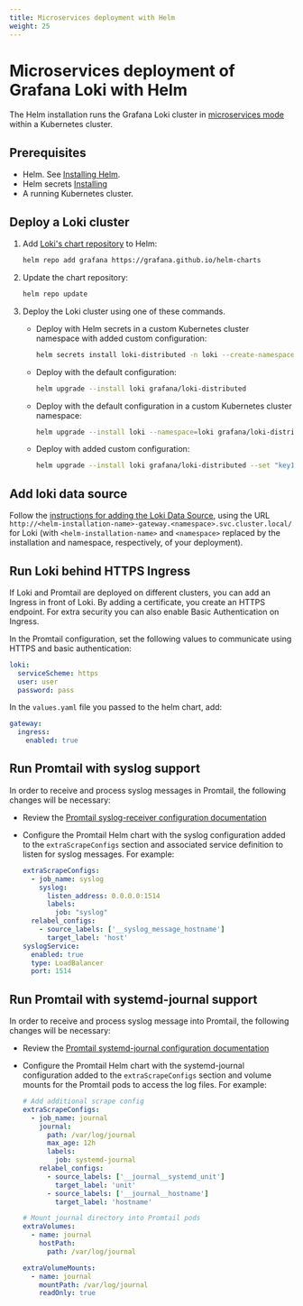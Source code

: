 ```yaml
---
title: Microservices deployment with Helm
weight: 25
---
```


# Microservices deployment of Grafana Loki with Helm

The Helm installation runs the Grafana Loki cluster in
[microservices mode](../../fundamentals/architecture/deployment-modes/#microservices-mode)
within a Kubernetes cluster.

## Prerequisites

- Helm. See [Installing Helm](https://helm.sh/docs/intro/install/).
- Helm secrets [Installing](https://github.com/jkroepke/helm-secrets)
- A running Kubernetes cluster.

## Deploy a Loki cluster

1. Add [Loki's chart repository](https://github.com/grafana/helm-charts) to Helm:

    ```bash
    helm repo add grafana https://grafana.github.io/helm-charts
    ```

1. Update the chart repository:

    ```bash
    helm repo update
    ```

1. Deploy the Loki cluster using one of these commands.

    - Deploy with Helm secrets in a custom Kubernetes cluster namespace with added custom configuration:

        ```bash
        helm secrets install loki-distributed -n loki --create-namespace grafana/loki-distributed -f values.yaml -f secrets.yaml
        ```

    - Deploy with the default configuration:

        ```bash
        helm upgrade --install loki grafana/loki-distributed
        ```

    - Deploy with the default configuration in a custom Kubernetes cluster namespace:

        ```bash
        helm upgrade --install loki --namespace=loki grafana/loki-distributed
        ```

    - Deploy with added custom configuration:

        ```bash
        helm upgrade --install loki grafana/loki-distributed --set "key1=val1,key2=val2,..."
        ```

## Add loki data source

Follow the [instructions for adding the Loki Data Source](https://grafana.com/docs/loki/latest/getting-started/grafana/), using the URL
`http://<helm-installation-name>-gateway.<namespace>.svc.cluster.local/` for Loki
(with `<helm-installation-name>` and `<namespace>` replaced by the installation and namespace, respectively, of your deployment).

## Run Loki behind HTTPS Ingress

If Loki and Promtail are deployed on different clusters, you can add an Ingress
in front of Loki. By adding a certificate, you create an HTTPS endpoint. For
extra security you can also enable Basic Authentication on Ingress.

In the Promtail configuration, set the following values to communicate using HTTPS and basic authentication:

```yaml
loki:
  serviceScheme: https
  user: user
  password: pass
```

In the `values.yaml` file you passed to the helm chart, add:

```yaml
gateway:
  ingress:
    enabled: true
```

## Run Promtail with syslog support

In order to receive and process syslog messages in Promtail, the following changes will be necessary:

- Review the [Promtail syslog-receiver configuration documentation](https://grafana.com/docs/loki/latest/clients/promtail/scraping/#syslog-receiver)

- Configure the Promtail Helm chart with the syslog configuration added to the `extraScrapeConfigs` section and associated service definition to listen for syslog messages. For example:

    ```yaml
    extraScrapeConfigs:
      - job_name: syslog
        syslog:
          listen_address: 0.0.0.0:1514
          labels:
            job: "syslog"
      relabel_configs:
        - source_labels: ['__syslog_message_hostname']
          target_label: 'host'
    syslogService:
      enabled: true
      type: LoadBalancer
      port: 1514
    ```

## Run Promtail with systemd-journal support

In order to receive and process syslog message into Promtail, the following changes will be necessary:

- Review the [Promtail systemd-journal configuration documentation](https://grafana.com/docs/loki/latest/clients/promtail/scraping/#journal-scraping-linux-only)

- Configure the Promtail Helm chart with the systemd-journal configuration added to the `extraScrapeConfigs` section and volume mounts for the Promtail pods to access the log files. For example:

    ```yaml
    # Add additional scrape config
    extraScrapeConfigs:
      - job_name: journal
        journal:
          path: /var/log/journal
          max_age: 12h
          labels:
            job: systemd-journal
        relabel_configs:
          - source_labels: ['__journal__systemd_unit']
            target_label: 'unit'
          - source_labels: ['__journal__hostname']
            target_label: 'hostname'

    # Mount journal directory into Promtail pods
    extraVolumes:
      - name: journal
        hostPath:
          path: /var/log/journal

    extraVolumeMounts:
      - name: journal
        mountPath: /var/log/journal
        readOnly: true
    ```
